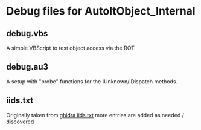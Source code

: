 # Debug files for AutoItObject_Internal

## debug.vbs
A simple VBScript to test object access via the ROT

## debug.au3
A setup with "probe" functions for the IUnknown/IDispatch methods.

## iids.txt
Originally taken from [ghidra iids.txt](https://github.com/dragonGR/Ghidra/blob/79d8f164f8bb8b15cfb60c5d4faeb8e1c25d15ca/Ghidra/Features/Base/data/typeinfo/win32/msvcrt/iids.txt) more entries are added as needed / discovered
